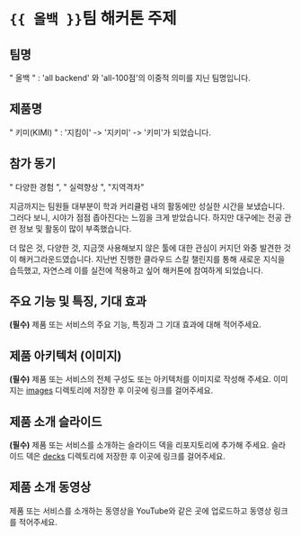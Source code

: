 # `{{ 올백 }}`팀 해커톤 주제

## 팀명

" 올백 "
: 'all backend' 와 'all-100점'의 이중적 의미를 지닌 팀명입니다. 

## 제품명

" 키미(KIMI) "
: '지킴이' -> '지키미' -> '키미'가 되었습니다.

## 참가 동기

" 다양한 경험 ", " 실력향상 ", "지역격차"

지금까지는 팀원들 대부분이 학과 커리큘럼 내의 활동에만 성실한 시간을 보냈습니다. 
그러다 보니, 시야가 점점 좁아진다는 느낌을 크게 받았습니다.
하지만 대구에는 전공 관련 정보 및 활동이 많이 부족했습니다.

더 많은 것, 다양한 것, 지금껏 사용해보지 않은 툴에 대한 관심이 커지던 와중 발견한 것이 해커그라운드였습니다. 
지난번 진행한 클라우드 스킬 챌린지를 통해 새로운 지식을 습득했고, 자연스레 이를 실전에 적용하고 싶어 해커톤에 참여하게 되었습니다.

## 주요 기능 및 특징, 기대 효과

**(필수)** 제품 또는 서비스의 주요 기능, 특징과 그 기대 효과에 대해 적어주세요.

## 제품 아키텍처 (이미지)

**(필수)** 제품 또는 서비스의 전체 구성도 또는 아키텍처를 이미지로 작성해 주세요. 이미지는 [images](./images) 디렉토리에 저장한 후 이곳에 링크를 걸어주세요.

## 제품 소개 슬라이드

**(필수)** 제품 또는 서비스를 소개하는 슬라이드 덱을 리포지토리에 추가해 주세요. 슬라이드 덱은 [decks](./decks) 디렉토리에 저장한 후 이곳에 링크를 걸어주세요.

## 제품 소개 동영상

제품 또는 서비스를 소개하는 동영상을 YouTube와 같은 곳에 업로드하고 동영상 링크를 적어주세요.
